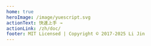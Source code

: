 ```yaml
---
home: true
heroImage: /image/yuescript.svg
actionText: 快速上手 →
actionLink: /zh/doc/
footer: MIT Licensed | Copyright © 2017-2025 Li Jin
---
```


